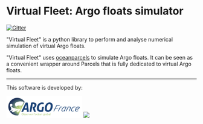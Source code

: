# Virtual Fleet: Argo floats simulator

[![Gitter](https://badges.gitter.im/Argo-floats/virtual-fleet.svg)](https://gitter.im/Argo-floats/virtual-fleet?utm_source=badge&utm_medium=badge&utm_campaign=pr-badge)

"Virtual Fleet" is a python library to perform and analyse numerical simulation of virtual Argo floats.

"Virtual Fleet" uses [oceanparcels](http://oceanparcels.org/) to simulate Argo floats. It can be seen as a convenient wrapper around Parcels that is fully dedicated to virtual Argo floats.

***
This software is developed by:
<div>
<img src="https://github.com/euroargodev/euroargodev.github.io/raw/master/img/logo/ArgoFrance-logo_banner-color.png" width="200"/>
<img src="https://www.umr-lops.fr/var/storage/images/_aliases/logo_main/medias-ifremer/medias-lops/logos/logo-lops-2/1459683-4-fre-FR/Logo-LOPS-2.png" width="70"/>
</div>
